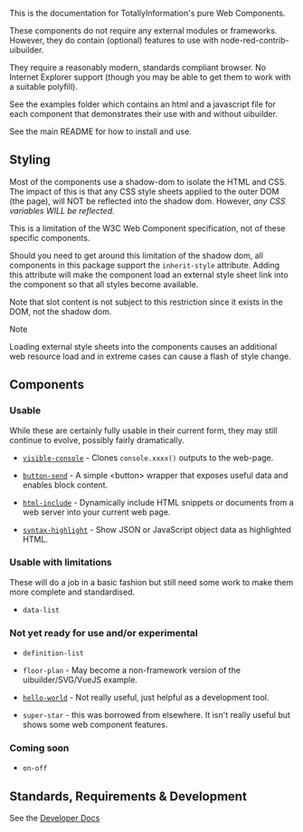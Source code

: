 This is the documentation for TotallyInformation's pure Web Components.

These components do not require any external modules or frameworks. However, they do contain (optional) features to use with node-red-contrib-uibuilder.

They require a reasonably modern, standards compliant browser. No Internet Explorer support (though you may be able to get them to work with a suitable polyfill).

See the examples folder which contains an html and a javascript file for each component that demonstrates their use with and without uibuilder.

See the main README for how to install and use.

## Styling

Most of the components use a shadow-dom to isolate the HTML and CSS. The impact of this is that any CSS style sheets applied to the outer DOM (the page), will NOT be reflected into the shadow dom. However, _any CSS variables WILL be reflected_.

This is a limitation of the W3C Web Component specification, not of these specific components.

Should you need to get around this limitation of the shadow dom, all components in this package support the `inherit-style` attribute. Adding this attribute will make the component load an external style sheet link into the component so that all styles become available.

Note that slot content is not subject to this restriction since it exists in the DOM, not the shadow dom.

> [!NOTE]
> Loading external style sheets into the components causes an additional web resource load and in extreme cases can cause a flash of style change.

## Components

### Usable

While these are certainly fully usable in their current form, they may still continue to evolve, possibly fairly dramatically.

* [`visible-console`](visible-console) - Clones `console.xxxx()` outputs to the web-page.
* [`button-send`](button-send) - A simple &lt;button> wrapper that exposes useful data and enables block content.

* [`html-include`](html-include) - Dynamically include HTML snippets or documents from a web server into your current web page.
* [`syntax-highlight`](./syntax-highlight) - Show JSON or JavaScript object data as highlighted HTML.

### Usable with limitations

These will do a job in a basic fashion but still need some work to make them more complete and standardised.

* `data-list`

### Not yet ready for use and/or experimental

* `definition-list`

* `floor-plan` - May become a non-framework version of the uibuilder/SVG/VueJS example.
* [`hello-world`](./hello-world.md) - Not really useful, just helpful as a development tool.
* `super-star` - this was borrowed from elsewhere. It isn't really useful but shows some web component features.

### Coming soon

* `on-off`



## Standards, Requirements & Development

See the [Developer Docs](dev.md)
